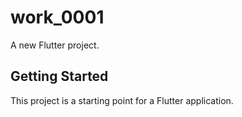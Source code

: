 # work_0001

A new Flutter project.

## Getting Started

This project is a starting point for a Flutter application.
